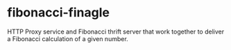 # fibonacci-finagle
HTTP Proxy service and Fibonacci thrift server that work together to deliver a Fibonacci calculation of a given number.
